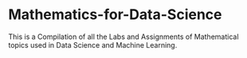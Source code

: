 # Mathematics-for-Data-Science

This is a Compilation of all the Labs and Assignments of Mathematical topics used in Data Science and Machine Learning.
